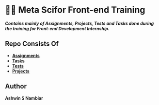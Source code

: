 # 👨‍💻 Meta Scifor Front-end Training
***Contains mainly of Assignments, Projects, Tests and Tasks done during the training for Front-end Development Internship.***

## Repo Consists Of
- **[Assignments](./Assignments)**
- **[Tasks](./Tasks)**
- **[Tests](./Tests)**
- **[Projects](./Projects)**

## Author
**Ashwin S Nambiar**
  
